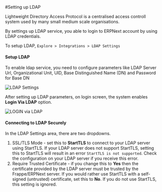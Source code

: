 <!-- add-breadcrumbs -->
#Setting up LDAP

Lightweight Directory Access Protocol is a centralised access controll system used by many small medium scale organisations.

By settings up LDAP service, you able to login to ERPNext account by using LDAP credentials.

To setup LDAP,
`Explore > Integrations > LDAP Settings`

#### Setup LDAP

To enable ldap service, you need to configure parameters like LDAP Server Url, Organizational Unit, UID, Base Distinguished Name (DN) and Password for Base DN

<img class="screenshot" alt="LDAP Settings" src="{{docs_base_url}}/assets/img/setup/integrations/ldap_settings.png">


After setting up LDAP parameters, on login screen, the system enables **Login Via LDAP** option.

<img class="screenshot" alt="LOGIN via LDAP" src="{{docs_base_url}}/assets/img/setup/integrations/login_via_ldap.png">

#### Connecting to LDAP Securely

In the LDAP Settings area, there are two dropdowns.
1. SSL/TLS Mode - set this to **StartTLS** to connect to your LDAP server using StartTLS. If your LDAP server does not support StartTLS, setting this to StartTLS will result in an error `StartTLS is not supported`. Check the configuration on your LDAP server if you receive this error.
2. Require Trusted Certificate - if you change this to **Yes** then the certificate provided by the LDAP server must be trusted by the Frappe/ERPNext server. If you would rather use StartTLS with a self-signed (untrusted) certificate, set this to **No**. If you do not use StartTLS, this setting is ignored.

